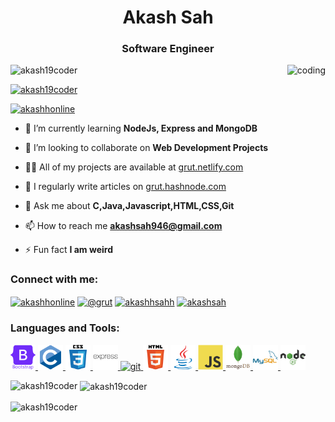 <h1 align="center">Akash Sah</h1>
<h3 align="center">Software Engineer</h3>

<img align="right" alt="coding"  height="400px" src="https://camo.githubusercontent.com/5ddf73ad3a205111cf8c686f687fc216c2946a75005718c8da5b837ad9de78c9/68747470733a2f2f7468756d62732e6766796361742e636f6d2f4576696c4e657874446576696c666973682d736d616c6c2e676966">

<p align="left"> <img src="https://komarev.com/ghpvc/?username=akash19coder&label=Profile%20views&color=0e75b6&style=flat" alt="akash19coder" /> </p>

<p align="left"> <a href="https://github.com/ryo-ma/github-profile-trophy"><img src="https://github-profile-trophy.vercel.app/?username=akash19coder" alt="akash19coder" /></a> </p>

<p align="left"> <a href="https://twitter.com/akashhonline" target="blank"><img src="https://img.shields.io/twitter/follow/akashhonline?logo=twitter&style=for-the-badge" alt="akashhonline" /></a> </p>

- 🌱 I’m currently learning **NodeJs, Express and MongoDB**

- 👯 I’m looking to collaborate on **Web Development Projects**

- 👨‍💻 All of my projects are available at [grut.netlify.com](grut.netlify.com)

- 📝 I regularly write articles on [grut.hashnode.com](grut.hashnode.com)

- 💬 Ask me about **C,Java,Javascript,HTML,CSS,Git**

- 📫 How to reach me **akashsah946@gmail.com**

- ⚡ Fun fact **I am weird**

<h3 align="left">Connect with me:</h3>
<p align="left">
<a href="https://twitter.com/akashhonline" target="blank"><img align="center" src="https://raw.githubusercontent.com/rahuldkjain/github-profile-readme-generator/master/src/images/icons/Social/twitter.svg" alt="akashhonline" height="30" width="40" /></a>
<a href="https://hashnode.com/@grut" target="blank"><img align="center" src="https://raw.githubusercontent.com/rahuldkjain/github-profile-readme-generator/master/src/images/icons/Social/hashnode.svg" alt="@grut" height="30" width="40" /></a>
<a href="https://www.codechef.com/users/akashhsahh" target="blank"><img align="center" src="https://cdn.jsdelivr.net/npm/simple-icons@3.1.0/icons/codechef.svg" alt="akashhsahh" height="30" width="40" /></a>
<a href="https://www.leetcode.com/akashsah" target="blank"><img align="center" src="https://raw.githubusercontent.com/rahuldkjain/github-profile-readme-generator/master/src/images/icons/Social/leet-code.svg" alt="akashsah" height="30" width="40" /></a>
</p>

<h3 align="left">Languages and Tools:</h3>
<p align="left"> <a href="https://getbootstrap.com" target="_blank" rel="noreferrer"> <img src="https://raw.githubusercontent.com/devicons/devicon/master/icons/bootstrap/bootstrap-plain-wordmark.svg" alt="bootstrap" width="40" height="40"/> </a> <a href="https://www.cprogramming.com/" target="_blank" rel="noreferrer"> <img src="https://raw.githubusercontent.com/devicons/devicon/master/icons/c/c-original.svg" alt="c" width="40" height="40"/> </a> <a href="https://www.w3schools.com/css/" target="_blank" rel="noreferrer"> <img src="https://raw.githubusercontent.com/devicons/devicon/master/icons/css3/css3-original-wordmark.svg" alt="css3" width="40" height="40"/> </a> <a href="https://expressjs.com" target="_blank" rel="noreferrer"> <img src="https://raw.githubusercontent.com/devicons/devicon/master/icons/express/express-original-wordmark.svg" alt="express" width="40" height="40"/> </a> <a href="https://git-scm.com/" target="_blank" rel="noreferrer"> <img src="https://www.vectorlogo.zone/logos/git-scm/git-scm-icon.svg" alt="git" width="40" height="40"/> </a> <a href="https://www.w3.org/html/" target="_blank" rel="noreferrer"> <img src="https://raw.githubusercontent.com/devicons/devicon/master/icons/html5/html5-original-wordmark.svg" alt="html5" width="40" height="40"/> </a> <a href="https://www.java.com" target="_blank" rel="noreferrer"> <img src="https://raw.githubusercontent.com/devicons/devicon/master/icons/java/java-original.svg" alt="java" width="40" height="40"/> </a> <a href="https://developer.mozilla.org/en-US/docs/Web/JavaScript" target="_blank" rel="noreferrer"> <img src="https://raw.githubusercontent.com/devicons/devicon/master/icons/javascript/javascript-original.svg" alt="javascript" width="40" height="40"/> </a> <a href="https://www.mongodb.com/" target="_blank" rel="noreferrer"> <img src="https://raw.githubusercontent.com/devicons/devicon/master/icons/mongodb/mongodb-original-wordmark.svg" alt="mongodb" width="40" height="40"/> </a> <a href="https://www.mysql.com/" target="_blank" rel="noreferrer"> <img src="https://raw.githubusercontent.com/devicons/devicon/master/icons/mysql/mysql-original-wordmark.svg" alt="mysql" width="40" height="40"/> </a> <a href="https://nodejs.org" target="_blank" rel="noreferrer"> <img src="https://raw.githubusercontent.com/devicons/devicon/master/icons/nodejs/nodejs-original-wordmark.svg" alt="nodejs" width="40" height="40"/> </a> </p>

<p><img align="left" src="https://github-readme-stats.vercel.app/api/top-langs?username=akash19coder&show_icons=true&locale=en&layout=compact" alt="akash19coder" /></p>

<p>&nbsp;<img align="center" src="https://github-readme-stats.vercel.app/api?username=akash19coder&show_icons=true&locale=en" alt="akash19coder" /></p>

<p><img align="center" src="https://github-readme-streak-stats.herokuapp.com/?user=akash19coder&" alt="akash19coder" /></p>
